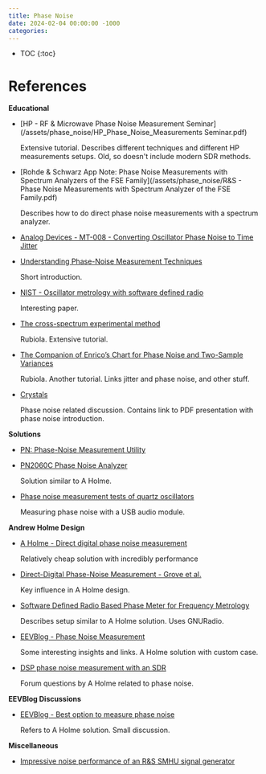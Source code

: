 ```yaml
---
title: Phase Noise
date: 2024-02-04 00:00:00 -1000
categories:
---
```


* TOC
{:toc}



# References

**Educational**

* [HP - RF & Microwave Phase Noise Measurement Seminar](/assets/phase_noise/HP_Phase_Noise_Measurements Seminar.pdf)

    Extensive tutorial. Describes different techniques and different HP measurements
    setups. Old, so doesn't include modern SDR methods.

* [Rohde & Schwarz App Note: Phase Noise Measurements with Spectrum Analyzers of the FSE Family](/assets/phase_noise/R&S - Phase Noise Measurements with Spectrum Analyzer of the FSE Family.pdf)

    Describes how to do direct phase noise measurements with a spectrum analyzer.

* [Analog Devices - MT-008 - Converting Oscillator Phase Noise to Time Jitter](https://www.analog.com/media/en/training-seminars/tutorials/MT-008.pdf)

* [Understanding Phase-Noise Measurement Techniques](https://www.mwrf.com/technologies/test-measurement/article/21268395/rohde-schwarz-understanding-phasenoise-measurement-techniques)
    
    Short introduction.

* [NIST - Oscillator metrology with software defined radio](https://arxiv.org/pdf/1605.03505.pdf)

    Interesting paper.

* [The cross-spectrum experimental method](https://arxiv.org/abs/1003.0113)

    Rubiola. Extensive tutorial.
    
* [The Companion of Enrico’s Chart for Phase Noise and Two-Sample Variances](https://arxiv.org/pdf/2201.07109.pdf)

    Rubiola. Another tutorial. Links jitter and phase noise, and other stuff.

* [Crystals](https://groups.io/g/qex/topic/crystals/78423407)

    Phase noise related discussion. Contains link to PDF presentation with phase noise introduction.

**Solutions**

* [PN: Phase-Noise Measurement Utility](http://www.ke5fx.com/gpib/pn.htm)

* [PN2060C Phase Noise Analyzer](https://qsl.net/bg6khc/pn2060c_phase_noise_analyzer.htm)

    Solution similar to A Holme.

* [Phase noise measurement tests of quartz oscillators](https://www.iw3ipd.microvise.it/xtal%20phase%20noise/xtal%20phase%20noise.htm)    

    Measuring phase noise with a USB audio module.


**Andrew Holme Design**

* [A Holme - Direct digital phase noise measurement](http://www.aholme.co.uk/PhaseNoise/Main.htm)

    Relatively cheap solution with incredibly performance

* [Direct-Digital Phase-Noise Measurement - Grove et al.](http://www.ke5fx.com/grove_hein_tsc_direct_digital_pn_measurement.pdf)

    Key influence in A Holme design.

* [Software Defined Radio Based Phase Meter for Frequency Metrology](https://www.researchgate.net/publication/336825605_Software_Defined_Radio_Based_Phase_Meter_for_Frequency_Metrology)

    Describes setup similar to A Holme solution. Uses GNURadio.

* [EEVBlog - Phase Noise Measurement](https://www.eevblog.com/forum/metrology/phase-noise-measurement/)

    Some interesting insights and links. A Holme solution with custom case.

* [DSP phase noise measurement with an SDR](https://www.electronics-related.com/showthread/sci.electronics.design/605374-1.php)

    Forum questions by A Holme related to phase noise.

**EEVBlog Discussions**

* [EEVBlog - Best option to measure phase noise](https://www.eevblog.com/forum/rf-microwave/best-option-to-measure-phase-noise/)

    Refers to A Holme solution. Small discussion.

**Miscellaneous**

* [Impressive noise performance of an R&S SMHU signal generator](https://www.edaboard.com/threads/impressive-noise-performance-of-an-r-s-smhu-signal-generator.357978/)
